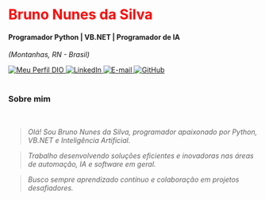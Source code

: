 <img align="center" padding="0" alt="" src="https://media.licdn.com/dms/image/D4D16AQHleJwD7SZAYg/profile-displaybackgroundimage-shrink_350_1400/0/1708634547699?e=1714608000&v=beta&t=UA9hWN_DX404qGZGPHM-UK7sf5sHymVXysBj3SvvR1I">
<br>
<h1> 
  <a href="https://www.linkedin.com/in/bruno-nunes-da-silva-74763b287/" style="color: #f00 !important; text-decoration: none; color: inherit;">
    <span>Bruno Nunes da Silva</span>
  </a>
</h1>

#### Programador Python | VB.NET | Programador de IA  
<i>(Montanhas, RN - Brasil)</i>

<!-- Botões com links -->
<a href="https://www.dio.me/users/brunonunesdasilva134" target="_blank" rel="noopener noreferrer">
  <img alt="Meu Perfil DIO" src="https://img.shields.io/badge/-Meu%20Perfil%20na%20DIO-0077B5?style=for-the-badge&logo=gitbook&logoColor=white" />
</a>
<a href="https://www.linkedin.com/in/bruno-nunes-da-silva-74763b287/" target="_blank" rel="noopener noreferrer">
  <img alt="LinkedIn" src="https://img.shields.io/badge/linkedin-%230077B5.svg?style=for-the-badge&logo=linkedin&logoColor=white" />
</a>
<a href="mailto:seuemail@exemplo.com">
  <img alt="E-mail" src="https://img.shields.io/badge/-Email-0077B5?style=for-the-badge&logo=microsoft-outlook&logoColor=white" />
</a>
<a href="https://github.com/BrunoNunesdaSilva" target="_blank" rel="noopener noreferrer">
  <img alt="GitHub" src="https://img.shields.io/badge/GitHub-0077B5?style=for-the-badge&logo=github&logoColor=white" />
</a>
<br>
<br>

### Sobre mim
<i>
<br>

> Olá! Sou Bruno Nunes da Silva, programador apaixonado por Python, VB.NET e Inteligência Artificial.

> Trabalho desenvolvendo soluções eficientes e inovadoras nas áreas de automação, IA e software em geral.

> Busco sempre aprendizado contínuo e colaboração em projetos desafiadores.
<br>
<br>
</i>

<br>

<img align="center" padding="0" alt="" src="https://media.licdn.com/dms/image/C5616AQEy_2s0SSuEUA/profile-displaybackgroundimage-shrink_350_1400/0/1658235864274?e=1714608000&v=beta&t=jYrHUWyaoJJ--afHNEZQvgMZ2w9tMoNetRLLjFJ_Oho">
